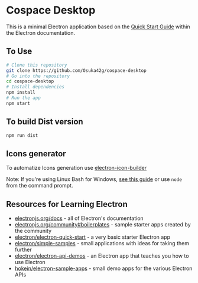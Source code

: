 # Cospace Desktop

This is a minimal Electron application based on the [Quick Start Guide](https://electronjs.org/docs/tutorial/quick-start) within the Electron documentation.


## To Use

```bash
# Clone this repository
git clone https://github.com/Osuka42g/cospace-desktop
# Go into the repository
cd cospace-desktop
# Install dependencies
npm install
# Run the app
npm start
```

## To build Dist version
```bash
npm run dist
```

## Icons generator
To automatize Icons generation use [electron-icon-builder](https://github.com/safu9/electron-icon-builder)


Note: If you're using Linux Bash for Windows, [see this guide](https://www.howtogeek.com/261575/how-to-run-graphical-linux-desktop-applications-from-windows-10s-bash-shell/) or use `node` from the command prompt.

## Resources for Learning Electron

- [electronjs.org/docs](https://electronjs.org/docs) - all of Electron's documentation
- [electronjs.org/community#boilerplates](https://electronjs.org/community#boilerplates) - sample starter apps created by the community
- [electron/electron-quick-start](https://github.com/electron/electron-quick-start) - a very basic starter Electron app
- [electron/simple-samples](https://github.com/electron/simple-samples) - small applications with ideas for taking them further
- [electron/electron-api-demos](https://github.com/electron/electron-api-demos) - an Electron app that teaches you how to use Electron
- [hokein/electron-sample-apps](https://github.com/hokein/electron-sample-apps) - small demo apps for the various Electron APIs
